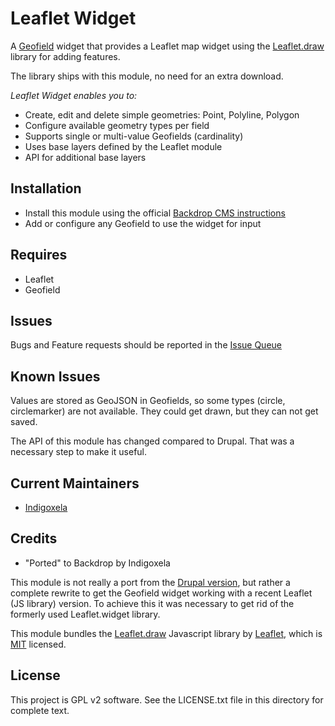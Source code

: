 # Leaflet Widget

A [Geofield](https://backdropcms.org/project/geofield) widget that provides a
Leaflet map widget using the [Leaflet.draw](https://github.com/Leaflet/Leaflet.draw)
library for adding features.

The library ships with this module, no need for an extra download.

*Leaflet Widget enables you to:*

- Create, edit and delete simple geometries: Point, Polyline, Polygon
- Configure available geometry types per field
- Supports single or multi-value Geofields (cardinality)
- Uses base layers defined by the Leaflet module
- API for additional base layers

## Installation

- Install this module using the official 
  [Backdrop CMS instructions](https://backdropcms.org/guide/modules)
- Add or configure any Geofield to use the widget for input

## Requires

- Leaflet
- Geofield

## Issues

Bugs and Feature requests should be reported in the 
[Issue Queue](https://github.com/backdrop-contrib/leaflet_widget/issues)


## Known Issues

Values are stored as GeoJSON in Geofields, so some types (circle,
circlemarker) are not available. They could get drawn, but they can not get
saved.

The API of this module has changed compared to Drupal. That was a necessary
step to make it useful.

## Current Maintainers

- [Indigoxela](https://github.com/indigoxela)

## Credits

- "Ported" to Backdrop by Indigoxela

This module is not really a port from the [Drupal version](https://www.drupal.org/project/leaflet_widget),
but rather a complete rewrite to get the Geofield widget working with a recent
Leaflet (JS library) version. To achieve this it was necessary to get rid of the
formerly used Leaflet.widget library.

This module bundles the [Leaflet.draw](https://github.com/Leaflet/Leaflet.draw)
Javascript library by [Leaflet](http://leafletjs.com), which is
[MIT](https://github.com/Leaflet/Leaflet.draw/blob/develop/MIT-LICENSE.md)
licensed.

## License

This project is GPL v2 software. See the LICENSE.txt file in this directory for complete text.
